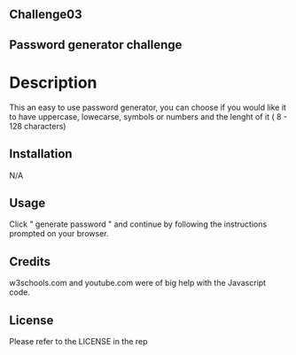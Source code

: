 ## Challenge03
## Password generator challenge
# Description
This an easy to use password generator, you can choose if you would like it to have uppercase, lowecarse, symbols or numbers and the lenght of it ( 8 - 128 characters)

## Installation
N/A

## Usage
Click " generate password " and continue by following the instructions prompted on your browser.

## Credits
w3schools.com and youtube.com were of big help with the Javascript code.

## License
Please refer to the LICENSE in the rep
